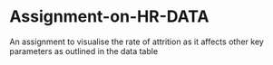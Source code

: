 # Assignment-on-HR-DATA
An assignment to visualise the rate of attrition as it affects other key parameters as outlined in the data table
